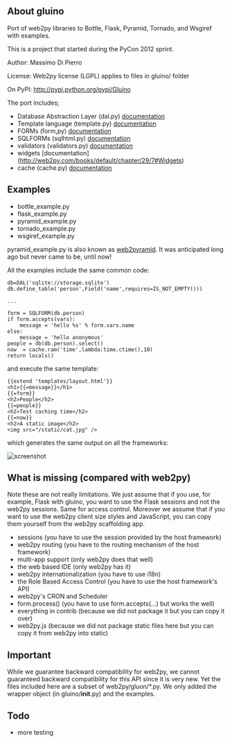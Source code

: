 ## About gluino

Port of web2py libraries to Bottle, Flask, Pyramid, Tornado, and Wsgiref with examples.

This is a project that started during the PyCon 2012 sprint.

Author: Massimo Di Pierro

License: Web2py license (LGPL) applies to files in gluino/ folder

On PyPI: http://pypi.python.org/pypi/Gluino

The port includes;

- Database Abstraction Layer (dal.py) [documentation](http://web2py.com/books/default/chapter/29/6)
- Template language (template.py) [documentation](http://web2py.com/books/default/chapter/29/5)
- FORMs (form,py) [documentation](http://web2py.com/books/default/chapter/29/7#FORM)
- SQLFORMs (sqlhtml.py) [documentation](http://web2py.com/books/default/chapter/29/7#SQLFORM)
- validators (validators.py) [documentation](http://web2py.com/books/default/chapter/29/7#Validators)
- widgets [documentation] (http://web2py.com/books/default/chapter/29/7#Widgets)
- cache (cache.py) [documentation](http://web2py.com/books/default/chapter/29/4#cache)

## Examples

- bottle_example.py
- flask_example.py
- pyramid_example.py
- tornado_example.py
- wsgiref_example.py

pyramid_example.py is also known as [web2pyramid](http://web2pyramid.pylonsproject.org/). It was anticipated long ago but never came to be, until now!

All the examples include the same common code:

    db=DAL('sqlite://storage.sqlite')
    db.define_table('person',Field('name',requires=IS_NOT_EMPTY()))

    ...

    form = SQLFORM(db.person)
    if form.accepts(vars):
        message = 'hello %s' % form.vars.name
    else:
        message = 'hello anonymous'
    people = db(db.person).select()
    now  = cache.ram('time',lambda:time.ctime(),10)
    return locals()

and execute the same template:

    {{extend 'templates/layout.html'}}
    <h1>{{=message}}</h1>
    {{=form}}
    <h2>People</h2>
    {{=people}}
    <h2>Test caching time</h2>
    {{=now}}
    <h2>A static image</h2>
    <img src="/static/cat.jpg" />


which generates the same output on all the frameworks:

![screenshot](https://github.com/mdipierro/gluino/raw/master/static/shot1.png)

## What is missing (compared with web2py)

Note these are not really limitations. We just assume that if you use, for example, Flask with gluino, you want to use the Flask sessions and not the web2py sessions. Same for access control. Moreover we assume that if you want to use the web2py client size styles and JavaScript, you can copy them yourself from the web2py scaffolding app.

- sessions (you have to use the session provided by the host framework)
- web2py routing (you have to the routing mechanism of the host framework)
- multi-app support (only web2py does that well)
- the web based IDE (only web2py has it)
- web2py internationalization (you have to use i18n)
- the Role Based Access Control (you have to use the host framework's API)
- web2py's CRON and Scheduler
- form.process() (you have to use form.accepts(...) but works the well)
- everything in contrib (because we did not package it but you can copy it over)
- web2py.js (because we did not package static files here but you can copy it from web2py into static)

## Important

While we guarantee backward compatibility for web2py, we cannot guaranteed backward compatibility for this API since it is very new. Yet the files included here are a subset of web2py/gluon/*.py. We only added the wrapper object (in gluino/__init__.py) and the examples.

## Todo

- more testing
